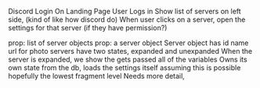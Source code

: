 Discord Login On Landing Page
User Logs in
Show list of servers on left side, (kind of like how discord do)
When user clicks on a server, open the settings for that server (if they have permission?)

<ServerListForUser>
    prop: list of server objects
    <ServerDisplay>
        prop: a server object
        Server object has
            id
            name
            url for photo
        servers have two states, expanded and unexpanded
        When the server is expanded, we show the
        <ServerSettings>
            gets passed all of the variables
                Owns its own state from the db, loads the settings itself assuming this is possible
            <Timeout>
                hopefully the lowest fragment level
            <Roles>
                Needs more detail, 
